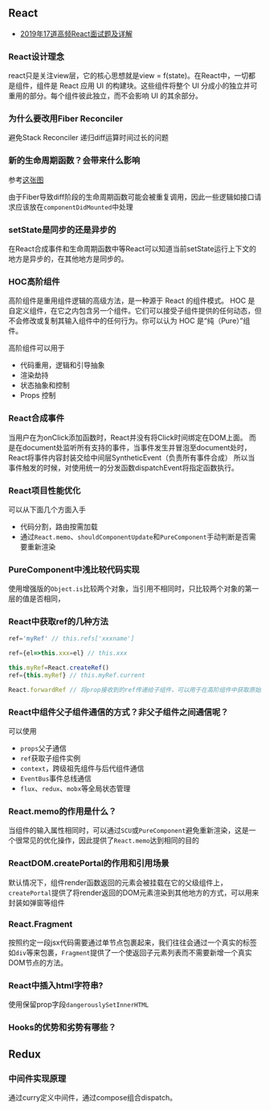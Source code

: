 
## React

* [2019年17道高频React面试题及详解](https://juejin.im/post/5d5f44dae51d4561df7805b4)

### React设计理念

react只是关注view层，它的核心思想就是view = f(state)。在React中，一切都是组件，组件是 React 应用 UI 的构建块。这些组件将整个 UI 分成小的独立并可重用的部分。每个组件彼此独立，而不会影响 UI 的其余部分。


### 为什么要改用Fiber Reconciler

避免Stack Reconciler 递归diff运算时间过长的问题

### 新的生命周期函数？会带来什么影响

参考[这张图](http://projects.wojtekmaj.pl/react-lifecycle-methods-diagram/)

由于Fiber导致diff阶段的生命周期函数可能会被重复调用，因此一些逻辑如接口请求应该放在`componentDidMounted`中处理

### setState是同步的还是异步的

在React合成事件和生命周期函数中等React可以知道当前setState运行上下文的地方是异步的，在其他地方是同步的。

### HOC高阶组件

高阶组件是重用组件逻辑的高级方法，是一种源于 React 的组件模式。 HOC 是自定义组件，在它之内包含另一个组件。它们可以接受子组件提供的任何动态，但不会修改或复制其输入组件中的任何行为。你可以认为 HOC 是“纯（Pure）”组件。

高阶组件可以用于
* 代码重用，逻辑和引导抽象
* 渲染劫持
* 状态抽象和控制
* Props 控制

### React合成事件
当用户在为onClick添加函数时，React并没有将Click时间绑定在DOM上面。
而是在document处监听所有支持的事件，当事件发生并冒泡至document处时，React将事件内容封装交给中间层SyntheticEvent（负责所有事件合成）
所以当事件触发的时候，对使用统一的分发函数dispatchEvent将指定函数执行。

### React项目性能优化
可以从下面几个方面入手
* 代码分割，路由按需加载
* 通过`React.memo`、`shouldComponentUpdate`和`PureComponent`手动判断是否需要重新渲染

### PureComponent中浅比较代码实现
使用增强版的`Object.is`比较两个对象，当引用不相同时，只比较两个对象的第一层的值是否相同，


### React中获取ref的几种方法
```js
ref='myRef' // this.refs['xxxname']

ref={el=>this.xxx=el} // this.xxx

this.myRef=React.createRef()
ref={this.myRef} // this.myRef.current

React.forwardRef // 将prop接收到的ref传递给子组件，可以用于在高阶组件中获取原始组件
```

### React中组件父子组件通信的方式？非父子组件之间通信呢？
可以使用
* `props`父子通信
* `ref`获取子组件实例
* `context`，跨级祖先组件与后代组件通信
* `EventBus`事件总线通信
* `flux`、`redux`、`mobx`等全局状态管理

### React.memo的作用是什么？
当组件的输入属性相同时，可以通过`SCU`或`PureComponent`避免重新渲染，这是一个很常见的优化操作，因此提供了`React.memo`达到相同的目的

### ReactDOM.createPortal的作用和引用场景
默认情况下，组件render函数返回的元素会被挂载在它的父级组件上，`createPortal`提供了将render返回的DOM元素渲染到其他地方的方式，可以用来封装如弹窗等组件

### React.Fragment
按照约定一段jsx代码需要通过单节点包裹起来，我们往往会通过一个真实的标签如`div`等来包裹，`Fragment`提供了一个使返回子元素列表而不需要新增一个真实DOM节点的方法。

### React中插入html字符串?
使用保留prop字段`dangerouslySetInnerHTML`

### Hooks的优势和劣势有哪些？


## Redux

### 中间件实现原理

通过curry定义中间件，通过compose组合dispatch。

